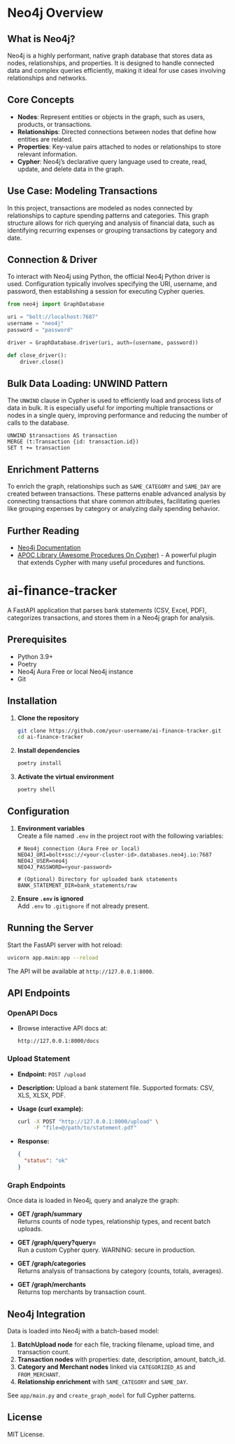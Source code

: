 # Neo4j Overview

## What is Neo4j?

Neo4j is a highly performant, native graph database that stores data as nodes, relationships, and properties. It is designed to handle connected data and complex queries efficiently, making it ideal for use cases involving relationships and networks.

## Core Concepts

- **Nodes**: Represent entities or objects in the graph, such as users, products, or transactions.
- **Relationships**: Directed connections between nodes that define how entities are related.
- **Properties**: Key-value pairs attached to nodes or relationships to store relevant information.
- **Cypher**: Neo4j’s declarative query language used to create, read, update, and delete data in the graph.

## Use Case: Modeling Transactions

In this project, transactions are modeled as nodes connected by relationships to capture spending patterns and categories. This graph structure allows for rich querying and analysis of financial data, such as identifying recurring expenses or grouping transactions by category and date.

## Connection & Driver

To interact with Neo4j using Python, the official Neo4j Python driver is used. Configuration typically involves specifying the URI, username, and password, then establishing a session for executing Cypher queries.

```python
from neo4j import GraphDatabase

uri = "bolt://localhost:7687"
username = "neo4j"
password = "password"

driver = GraphDatabase.driver(uri, auth=(username, password))

def close_driver():
    driver.close()
```

## Bulk Data Loading: UNWIND Pattern

The `UNWIND` clause in Cypher is used to efficiently load and process lists of data in bulk. It is especially useful for importing multiple transactions or nodes in a single query, improving performance and reducing the number of calls to the database.

```cypher
UNWIND $transactions AS transaction
MERGE (t:Transaction {id: transaction.id})
SET t += transaction
```

## Enrichment Patterns

To enrich the graph, relationships such as `SAME_CATEGORY` and `SAME_DAY` are created between transactions. These patterns enable advanced analysis by connecting transactions that share common attributes, facilitating queries like grouping expenses by category or analyzing daily spending behavior.

## Further Reading

- [Neo4j Documentation](https://neo4j.com/docs/)
- [APOC Library (Awesome Procedures On Cypher)](https://neo4j.com/labs/apoc/) - A powerful plugin that extends Cypher with many useful procedures and functions.
# ai-finance-tracker

A FastAPI application that parses bank statements (CSV, Excel, PDF), categorizes transactions, and stores them in a Neo4j graph for analysis.

## Prerequisites

- Python 3.9+
- Poetry
- Neo4j Aura Free or local Neo4j instance
- Git

## Installation

1. **Clone the repository**  
   ```bash
   git clone https://github.com/your-username/ai-finance-tracker.git
   cd ai-finance-tracker
   ```

2. **Install dependencies**  
   ```bash
   poetry install
   ```

3. **Activate the virtual environment**  
   ```bash
   poetry shell
   ```

## Configuration

1. **Environment variables**  
   Create a file named `.env` in the project root with the following variables:

   ```dotenv
   # Neo4j connection (Aura Free or local)
   NEO4J_URI=bolt+ssc://<your-cluster-id>.databases.neo4j.io:7687
   NEO4J_USER=neo4j
   NEO4J_PASSWORD=<your-password>

   # (Optional) Directory for uploaded bank statements
   BANK_STATEMENT_DIR=bank_statements/raw
   ```

2. **Ensure `.env` is ignored**  
   Add `.env` to `.gitignore` if not already present.

## Running the Server

Start the FastAPI server with hot reload:

```bash
uvicorn app.main:app --reload
```

The API will be available at `http://127.0.0.1:8000`.

## API Endpoints

### OpenAPI Docs

- Browse interactive API docs at:  
  ```
  http://127.0.0.1:8000/docs
  ```

### Upload Statement

- **Endpoint:** `POST /upload`  
- **Description:** Upload a bank statement file. Supported formats: CSV, XLS, XLSX, PDF.  
- **Usage (curl example):**

  ```bash
  curl -X POST "http://127.0.0.1:8000/upload" \
       -F "file=@/path/to/statement.pdf"
  ```

- **Response:**  
  ```json
  {
    "status": "ok"
  }
  ```

### Graph Endpoints

Once data is loaded in Neo4j, query and analyze the graph:

- **GET /graph/summary**  
  Returns counts of node types, relationship types, and recent batch uploads.

- **GET /graph/query?query=<cypher>**  
  Run a custom Cypher query. WARNING: secure in production.

- **GET /graph/categories**  
  Returns analysis of transactions by category (counts, totals, averages).

- **GET /graph/merchants**  
  Returns top merchants by transaction count.

## Neo4j Integration

Data is loaded into Neo4j with a batch-based model:

1. **BatchUpload node** for each file, tracking filename, upload time, and transaction count.
2. **Transaction nodes** with properties: date, description, amount, batch_id.
3. **Category and Merchant nodes** linked via `CATEGORIZED_AS` and `FROM_MERCHANT`.
4. **Relationship enrichment** with `SAME_CATEGORY` and `SAME_DAY`.

See `app/main.py` and `create_graph_model` for full Cypher patterns.

## License

MIT License.
